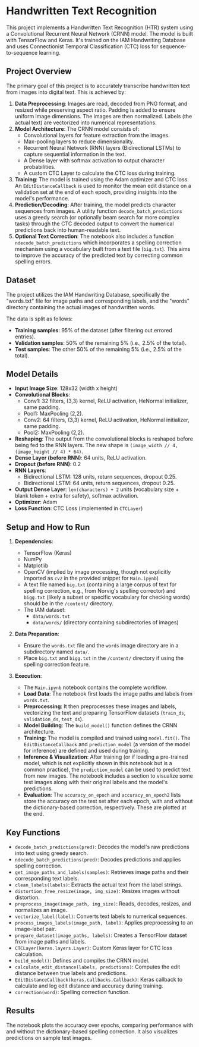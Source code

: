 # Handwritten Text Recognition

This project implements a Handwritten Text Recognition (HTR) system using a Convolutional Recurrent Neural Network (CRNN) model. The model is built with TensorFlow and Keras. It's trained on the IAM Handwriting Database and uses Connectionist Temporal Classification (CTC) loss for sequence-to-sequence learning.

## Project Overview

The primary goal of this project is to accurately transcribe handwritten text from images into digital text. This is achieved by:

1.  **Data Preprocessing**: Images are read, decoded from PNG format, and resized while preserving aspect ratio. Padding is added to ensure uniform image dimensions. The images are then normalized. Labels (the actual text) are vectorized into numerical representations.
2.  **Model Architecture**: The CRNN model consists of:
    * Convolutional layers for feature extraction from the images.
    * Max-pooling layers to reduce dimensionality.
    * Recurrent Neural Network (RNN) layers (Bidirectional LSTMs) to capture sequential information in the text.
    * A Dense layer with softmax activation to output character probabilities.
    * A custom CTC Layer to calculate the CTC loss during training.
3.  **Training**: The model is trained using the Adam optimizer and CTC loss. An `EditDistanceCallback` is used to monitor the mean edit distance on a validation set at the end of each epoch, providing insights into the model's performance.
4.  **Prediction/Decoding**: After training, the model predicts character sequences from images. A utility function `decode_batch_predictions` uses a greedy search (or optionally beam search for more complex tasks) through the CTC decoded output to convert the numerical predictions back into human-readable text.
5.  **Optional Text Correction**: The notebook also includes a function `ndecode_batch_predictions` which incorporates a spelling correction mechanism using a vocabulary built from a text file (`big.txt`). This aims to improve the accuracy of the predicted text by correcting common spelling errors.

## Dataset

The project utilizes the IAM Handwriting Database, specifically the "words.txt" file for image paths and corresponding labels, and the "words" directory containing the actual images of handwritten words.

The data is split as follows:
* **Training samples**: 95% of the dataset (after filtering out errored entries).
* **Validation samples**: 50% of the remaining 5% (i.e., 2.5% of the total).
* **Test samples**: The other 50% of the remaining 5% (i.e., 2.5% of the total).

## Model Details

* **Input Image Size**: 128x32 (width x height)
* **Convolutional Blocks**:
    * Conv1: 32 filters, (3,3) kernel, ReLU activation, HeNormal initializer, same padding.
    * Pool1: MaxPooling (2,2).
    * Conv2: 64 filters, (3,3) kernel, ReLU activation, HeNormal initializer, same padding.
    * Pool2: MaxPooling (2,2).
* **Reshaping**: The output from the convolutional blocks is reshaped before being fed to the RNN layers. The new shape is `(image_width // 4, (image_height // 4) * 64)`.
* **Dense Layer (before RNN)**: 64 units, ReLU activation.
* **Dropout (before RNN)**: 0.2
* **RNN Layers**:
    * Bidirectional LSTM: 128 units, return sequences, dropout 0.25.
    * Bidirectional LSTM: 64 units, return sequences, dropout 0.25.
* **Output Dense Layer**: `len(characters) + 2` units (vocabulary size + blank token + extra for safety), softmax activation.
* **Optimizer**: Adam
* **Loss Function**: CTC Loss (implemented in `CTCLayer`)

## Setup and How to Run

1.  **Dependencies**:
    * TensorFlow (Keras)
    * NumPy
    * Matplotlib
    * OpenCV (implied by image processing, though not explicitly imported as `cv2` in the provided snippet for `Main.ipynb`)
    * A text file named `big.txt` (containing a large corpus of text for spelling correction, e.g., from Norvig's spelling corrector) and `bigg.txt` (likely a subset or specific vocabulary for checking words) should be in the `/content/` directory.
    * The IAM dataset:
        * `data/words.txt`
        * `data/words/` (directory containing subdirectories of images)

2.  **Data Preparation**:
    * Ensure the `words.txt` file and the `words` image directory are in a subdirectory named `data/`.
    * Place `big.txt` and `bigg.txt` in the `/content/` directory if using the spelling correction feature.

3.  **Execution**:
    * The `Main.ipynb` notebook contains the complete workflow.
    * **Load Data**: The notebook first loads the image paths and labels from `words.txt`.
    * **Preprocessing**: It then preprocesses these images and labels, vectorizing the text and preparing TensorFlow datasets (`train_ds`, `validation_ds`, `test_ds`).
    * **Model Building**: The `build_model()` function defines the CRNN architecture.
    * **Training**: The model is compiled and trained using `model.fit()`. The `EditDistanceCallback` and `prediction_model` (a version of the model for inference) are defined and used during training.
    * **Inference & Visualization**: After training (or if loading a pre-trained model, which is not explicitly shown in this notebook but is a common practice), the `prediction_model` can be used to predict text from new images. The notebook includes a section to visualize some test images along with their original labels and the model's predictions.
    * **Evaluation**: The `accuracy_on_epoch` and `accuracy_on_epoch2` lists store the accuracy on the test set after each epoch, with and without the dictionary-based correction, respectively. These are plotted at the end.

## Key Functions

* `decode_batch_predictions(pred)`: Decodes the model's raw predictions into text using greedy search.
* `ndecode_batch_predictions(pred)`: Decodes predictions and applies spelling correction.
* `get_image_paths_and_labels(samples)`: Retrieves image paths and their corresponding text labels.
* `clean_labels(labels)`: Extracts the actual text from the label strings.
* `distortion_free_resize(image, img_size)`: Resizes images without distortion.
* `preprocess_image(image_path, img_size)`: Reads, decodes, resizes, and normalizes an image.
* `vectorize_label(label)`: Converts text labels to numerical sequences.
* `process_images_labels(image_path, label)`: Applies preprocessing to an image-label pair.
* `prepare_dataset(image_paths, labels)`: Creates a TensorFlow dataset from image paths and labels.
* `CTCLayer(keras.layers.Layer)`: Custom Keras layer for CTC loss calculation.
* `build_model()`: Defines and compiles the CRNN model.
* `calculate_edit_distance(labels, predictions)`: Computes the edit distance between true labels and predictions.
* `EditDistanceCallback(keras.callbacks.Callback)`: Keras callback to calculate and log edit distance and accuracy during training.
* `correction(word)`: Spelling correction function.

## Results

The notebook plots the accuracy over epochs, comparing performance with and without the dictionary-based spelling correction. It also visualizes predictions on sample test images.
